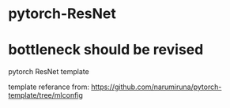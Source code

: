 # pytorch-ResNet

# bottleneck should be revised
pytorch ResNet template

template referance from: https://github.com/narumiruna/pytorch-template/tree/mlconfig
